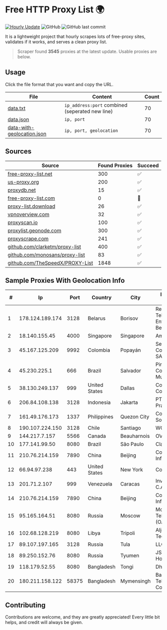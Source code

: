 
# Free HTTP Proxy List 🌍

[![Hourly Update](https://github.com/mertguvencli/http-proxy-list/actions/workflows/main.yml/badge.svg?branch=main)](https://github.com/mertguvencli/http-proxy-list/actions/workflows/main.yml)
![GitHub](https://img.shields.io/github/license/mertguvencli/http-proxy-list)
![GitHub last commit](https://img.shields.io/github/last-commit/mertguvencli/http-proxy-list)

It is a lightweight project that hourly scrapes lots of free-proxy sites, validates if it works, and serves a clean proxy list.


> Scraper found **3545** proxies at the latest update. Usable proxies are below.

## Usage

Click the file format that you want and copy the URL.


|File|Content|Count|
|----|-------|-----|
|[data.txt](https://raw.githubusercontent.com/mertguvencli/http-proxy-list/main/proxy-list/data.txt)|`ip_address:port` combined (seperated new line)|70|
|[data.json](https://raw.githubusercontent.com/mertguvencli/http-proxy-list/main/proxy-list/data.json)|`ip, port`|70|
|[data-with-geolocation.json](https://raw.githubusercontent.com/mertguvencli/http-proxy-list/main/proxy-list/data-with-geolocation.json)|`ip, port, geolocation`|70|

## Sources

|Source|Found Proxies|Succeed|
|------|-------------|-------|
|[free-proxy-list.net](https://free-proxy-list.net)|300|✅|
|[us-proxy.org](https://www.us-proxy.org)|200|✅|
|[proxydb.net](http://proxydb.net)|15|✅|
|[free-proxy-list.com](https://free-proxy-list.com/?page=&port=&type%5B%5D=http&type%5B%5D=https&up_time=0&search=Search)|0|🚫|
|[proxy-list.download](https://www.proxy-list.download/HTTP)|26|✅|
|[vpnoverview.com](https://vpnoverview.com/privacy/anonymous-browsing/free-proxy-servers)|32|✅|
|[proxyscan.io](https://www.proxyscan.io)|100|✅|
|[proxylist.geonode.com](https://proxylist.geonode.com/api/proxy-list?limit=300&page=1&sort_by=lastChecked&sort_type=desc&protocols=http,https)|300|✅|
|[proxyscrape.com](https://api.proxyscrape.com/v2/?request=displayproxies&protocol=http&timeout=10000&country=all&ssl=all&anonymity=all)|241|✅|
|[github.com/clarketm/proxy-list](https://raw.githubusercontent.com/clarketm/proxy-list/master/proxy-list-raw.txt)|400|✅|
|[github.com/monosans/proxy-list](https://raw.githubusercontent.com/monosans/proxy-list/main/proxies/http.txt)|83|✅|
|[github.com/TheSpeedX/PROXY-List](https://raw.githubusercontent.com/TheSpeedX/PROXY-List/master/http.txt)|1848|✅|


## Sample Proxies With Geolocation Info

|#|Ip|Port|Country|City|Internet Service Provider|
|-|--|----|-------|----|-------------------------|
|1|178.124.189.174|3128|Belarus|Borisov|Republican Unitary Telecommunication Enterprise Beltelecom|
|2|18.140.155.45|4000|Singapore|Singapore|Amazon.com, Inc.|
|3|45.167.125.209|9992|Colombia|Popayán|Sepcom Comunicaciones SAS|
|4|45.230.225.1|666|Brazil|Salvador|PirajaNet Servico de Comunicacao Multimidia EIRELI|
|5|38.130.249.137|999|United States|Dallas|Cogent Communications|
|6|206.84.108.138|3128|Indonesia|Jakarta|PT. Mitra Visioner Pratama|
|7|161.49.176.173|1337|Philippines|Quezon City|Converge ICT Solution Inc|
|8|190.107.224.150|3128|Chile|Santiago|WOM S.A.|
|9|144.217.7.157|5566|Canada|Beauharnois|OVH SAS|
|10|177.141.99.50|8080|Brazil|São Paulo|Claro S.A.|
|11|210.76.214.159|7890|China|Beijing|Computer Network Information Center|
|12|66.94.97.238|443|United States|New York|Contabo Inc.|
|13|201.71.2.107|999|Venezuela|Caracas|Inversiones Rdn3 C.A|
|14|210.76.214.159|7890|China|Beijing|Computer Network Information Center|
|15|95.165.164.51|8080|Russia|Moscow|Moscow Local Telephone Network (OAO MGTS)|
|16|102.68.128.219|8080|Libya|Tripoli|Aljeel Aljadeed For Technology|
|17|89.107.197.165|3128|Russia|Tula|LLC TK Altair|
|18|89.250.152.76|8080|Russia|Tyumen|JSC "ER-Telecom Holding"|
|19|118.179.52.55|8080|Bangladesh|Tongi|Dhakacom Limited|
|20|180.211.158.122|58375|Bangladesh|Mymensingh|Bangladesh Telecommunications Company Ltd.|



## Contributing

Contributions are welcome, and they are greatly appreciated! Every
little bit helps, and credit will always be given.

